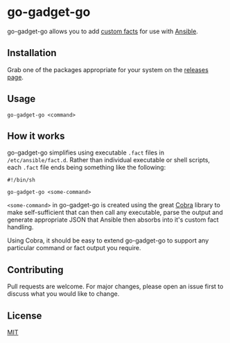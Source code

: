 # go-gadget-go

go-gadget-go allows you to add [custom facts](https://docs.ansible.com/ansible/latest/user_guide/playbooks_vars_facts.html)
for use with [Ansible](https://www.ansible.com/).

## Installation

Grab one of the packages appropriate for your system on the [releases page](https://github.com/joshuar/go-gadget-go/releases).

## Usage

```shell
go-gadget-go <command>
```

## How it works

go-gadget-go simplifies using executable `.fact` files in `/etc/ansible/fact.d`.
Rather than individual executable or shell scripts, each `.fact` file ends being
something like the following:

```shell
#!/bin/sh

go-gadget-go <some-command>
```

`<some-command>` in go-gadget-go is created using the great
[Cobra](https://github.com/spf13/cobra) library to make self-sufficient that can
then call any executable, parse the output and generate appropriate JSON that
Ansible then absorbs into it's custom fact handling.  

Using Cobra, it should be easy to extend go-gadget-go to support any particular
command or fact output you require.

## Contributing
Pull requests are welcome. For major changes, please open an issue first to discuss what you would like to change.

## License
[MIT](https://choosealicense.com/licenses/mit/)